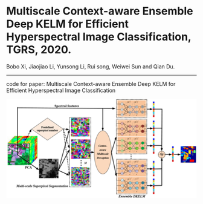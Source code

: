 Multiscale Context-aware Ensemble Deep KELM for Efficient Hyperspectral Image Classification, TGRS, 2020.
==
Bobo Xi, Jiaojiao Li, Yunsong Li, Rui song, Weiwei Sun and Qian Du.

***
code for paper: Multiscale Context-aware Ensemble Deep KELM for Efficient Hyperspectral Image Classification

![Image text](/Image/framework.jpg)
